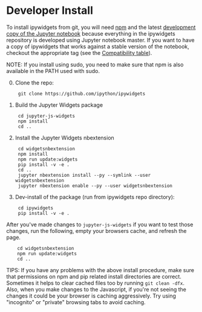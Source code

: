 Developer Install
=================
To install ipywidgets from git, you will need [npm](https://www.npmjs.com/) and
the latest [development copy of the Jupyter
notebook](https://github.com/jupyter/notebook) because everything in the
ipywidgets repository is developed using Jupyter notebook master. If you want
to have a copy of ipywidgets that works against a stable version of the
notebook, checkout the appropriate tag (see the
[Compatibility table](https://github.com/ipython/ipywidgets#compatibility)).

NOTE: If you install using sudo, you need to make sure that npm is also
available in the PATH used with sudo.

0. Clone the repo:

        git clone https://github.com/ipython/ipywidgets

1. Build the Jupyter Widgets package

        cd jupyter-js-widgets
        npm install
        cd ..

2. Install the Jupyter Widgets nbextension

        cd widgetsnbextension
        npm install
        npm run update:widgets
        pip install -v -e .
        cd ..
        jupyter nbextension install --py --symlink --user widgetsnbextension
        jupyter nbextension enable --py --user widgetsnbextension

3. Dev-install of the package (run from ipywidgets repo directory):

        cd ipywidgets
        pip install -v -e .


After you've made changes to `jupyter-js-widgets` if you want to test those
changes, run the following, empty your browsers cache, and refresh the page.

        cd widgetsnbextension
        npm run update:widgets
        cd ..

TIPS: If you have any problems with the above install procedure, make sure that
permissions on npm and pip related install directories are correct.  Sometimes
it helps to clear cached files too by running `git clean -dfx`.  Also, when
you make changes to the Javascript, if you're not seeing the changes it could
be your browser is caching aggressively.  Try using "incognito" or "private"
browsing tabs to avoid caching.
